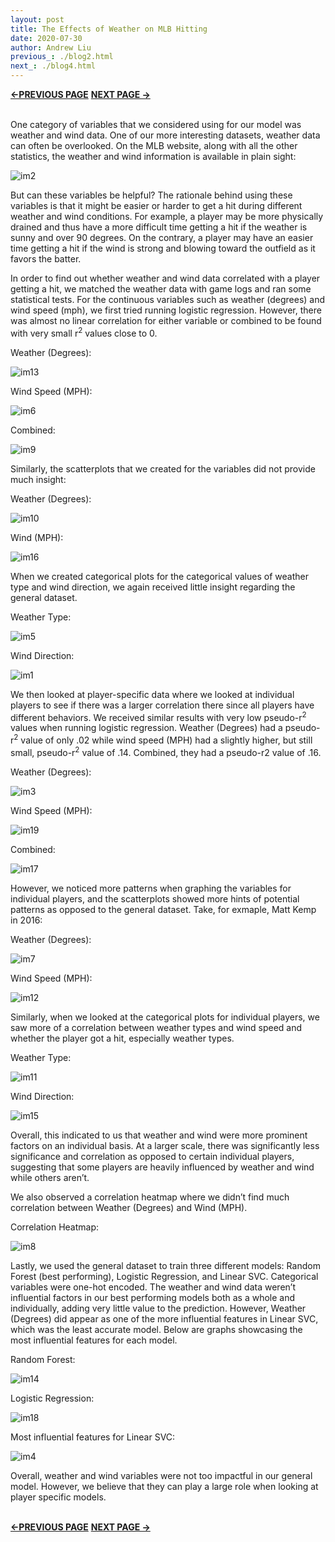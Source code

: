 ```yaml
---
layout: post
title: The Effects of Weather on MLB Hitting
date: 2020-07-30
author: Andrew Liu
previous_: ./blog2.html
next_: ./blog4.html
---
```

**[<-PREVIOUS PAGE]({{page.previous_}} "previous")** **[NEXT PAGE ->]({{page.next_}} "next")** <br><br>

One category of variables that we considered using for our model was weather and wind data. One of our more interesting datasets, weather data can often be overlooked. On the MLB website, along with all the other statistics, the weather and wind information is available in plain sight:


![im2](./images/image2.png "im2")

But can these variables be helpful? The rationale behind using these variables is that it might be easier or harder to get a hit during different weather and wind conditions. For example, a player may be more physically drained and thus have a more difficult time getting a hit if the weather is sunny and over 90 degrees. On the contrary, a player may have an easier time getting a hit if the wind is strong and blowing toward the outfield as it favors the batter.

In order to find out whether weather and wind data correlated with a player getting a hit, we
matched the weather data with game logs and ran some statistical tests. For the continuous variables such as weather (degrees) and wind speed (mph), we first tried running logistic regression. However, there was almost no linear correlation for either variable or combined to be found with very small r<sup>2</sup> values close to 0.

Weather (Degrees): 


![im13](./images/image13.png "im13")


Wind Speed (MPH):


![im6](./images/image6.png "im6")


Combined:


![im9](./images/image9.png "im9")



Similarly, the scatterplots that we created for the variables did not provide much insight:

Weather (Degrees):


![im10](./images/image10.png "im10")


Wind (MPH):


![im16](./images/image16.png "im16")


When we created categorical plots for the categorical values of weather type and wind direction, we again received little insight regarding the general dataset.

Weather Type:


![im5](./images/image5.png "im5")


Wind Direction:


![im1](./images/image1.png "im1")



We then looked at player-specific data where we looked at individual players to see if there was a larger correlation there since all players have different behaviors. We received similar results with very low pseudo-r<sup>2</sup> values when running logistic regression. Weather (Degrees) had a pseudo-r<sup>2</sup> value of only .02 while wind speed (MPH) had a slightly higher, but still small, pseudo-r<sup>2</sup> value of .14. Combined, they had a pseudo-r2 value of .16.

Weather (Degrees):


![im3](./images/image3.png "im3")


Wind Speed (MPH):


![im19](./images/image19.png "im19")


Combined:


![im17](./images/image17.png "im17")



However, we noticed more patterns when graphing the variables for individual players, and the scatterplots showed more hints of potential patterns as opposed to the general dataset. Take, for exmaple, Matt Kemp in 2016:

Weather (Degrees): 


![im7](./images/image7.png "im7")


Wind Speed (MPH):


![im12](./images/image12.png "im12")



Similarly, when we looked at the categorical plots for individual players, we saw more of a correlation between weather types and wind speed and whether the player got a hit, especially weather types. 

Weather Type:


![im11](./images/image11.png "im11")


Wind Direction:


![im15](./images/image15.png "im15")



Overall, this indicated to us that weather and wind were more prominent factors on an individual basis. At a larger scale, there was significantly less significance and correlation as opposed to certain individual players, suggesting that some players are heavily influenced by weather and wind while others aren’t.

We also observed a correlation heatmap where we didn’t find much correlation between Weather (Degrees) and Wind (MPH).

Correlation Heatmap:


![im8](./images/image8.png "im8")



Lastly, we used the general dataset to train three different models: Random Forest (best performing), Logistic Regression, and Linear SVC. Categorical variables were one-hot encoded. The weather and wind data weren’t influential factors in our best performing models both as a whole and individually, adding very little value to the prediction. However, Weather (Degrees) did appear as one of the more influential features in Linear SVC, which was the least accurate model. Below are graphs showcasing the most influential features for each model.

Random Forest:


![im14](./images/image14.png "im14")


Logistic Regression:


![im18](./images/image18.png "im18")


Most influential features for Linear SVC:


![im4](./images/image4.png "im4")



Overall, weather and wind variables were not too impactful in our general model. However, we believe that they can play a large role when looking at player specific models.<br><br>

**[<-PREVIOUS PAGE]({{page.previous_}} "previous")** **[NEXT PAGE ->]({{page.next_}} "next")** 